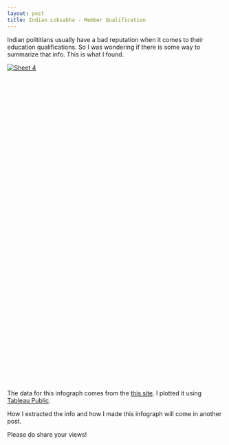 ```yaml
---
layout: post
title: Indian Loksabha - Member Qualification
---
```

Indian polititians usually have a bad reputation when it comes to their education qualifications. So I was wondering if there is some way to summarize that info. This is what I found.

<script type='text/javascript' src='https://public.tableau.com/javascripts/api/viz_v1.js'></script><div class='tableauPlaceholder' style='width: 800x; height: 742px;'><noscript><a href='#'><img alt='Sheet 4 ' src='https:&#47;&#47;public.tableau.com&#47;static&#47;images&#47;Lo&#47;LoksabhaMemberQualification&#47;Sheet4&#47;1_rss.png' style='border: none' /></a></noscript><object class='tableauViz' width='800' height='742' style='display:none;'><param name='host_url' value='https%3A%2F%2Fpublic.tableau.com%2F' /> <param name='site_root' value='' /><param name='name' value='LoksabhaMemberQualification&#47;Sheet4' /><param name='tabs' value='no' /><param name='toolbar' value='no' /><param name='static_image' value='https:&#47;&#47;public.tableau.com&#47;static&#47;images&#47;Lo&#47;LoksabhaMemberQualification&#47;Sheet4&#47;1.png' /> <param name='animate_transition' value='yes' /><param name='display_static_image' value='yes' /><param name='display_spinner' value='yes' /><param name='display_overlay' value='yes' /><param name='display_count' value='yes' /><param name='showVizHome' value='no' /><param name='showTabs' value='n' /><param name='bootstrapWhenNotified' value='true' /></object></div>

The data for this infograph comes from the [this site](http://164.100.47.132/LssNew/Members/breif_alphalist.aspx). I plotted it using [Tableau Public](https://public.tableau.com/s/).

How I extracted the info and how I made this infograph will come in another post.

Please do share your views!
